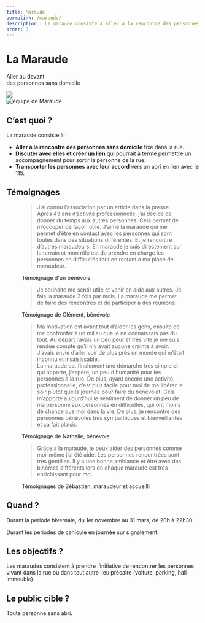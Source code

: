 ```yaml
---
title: Maraude
permalink: /maraude/
description : La maraude consiste à aller à la rencontre des personnes sans domicile fixe dans la rue n’ayant pas formulé de demande d’hébergement.
order: 3
---
```

<div class="rounded-1 shadow bg-secondary">
<div class="row row-cols-2 d-flex align-items-center">
<div class="col-8 px-5">
<h1 class="fw-bold text-white">La Maraude</h1>
<p class="fs-3">Aller au devant<br>
des personnes sans domicile</p>
</div>
<div class="col-4 px-5 text-end">
<img src="{{ "/img/maraude.png" | relative_url }}" class="img-fluid" />
</div>
</div>
</div>


<div class="row row-cols-2">
<div class="col-4 p-5">
<img src="{{ "/img/maraude-1.jpg" | relative_url }}" class="img-fluid" alt="équipe de Maraude" />
</div>

<div class="col-8 p-5">

## C’est quoi ?

La maraude consiste à :

 - **Aller à la rencontre des personnes sans domicile** fixe dans la rue.
 - **Discuter avec elles et créer un lien** qui pourrait à terme permettre un accompagnement pour sortir la personne de la rue.
 - **Transporter les personnes avec leur accord** vers un abri en lien avec le 115.

</div>
</div>


## Témoignages

<figure>
<blockquote class="blockquote">
<p>J’ai connu l’association par un article dans la presse. Après 43 ans d’activité professionnelle, j’ai décidé de donner du temps aux autres personnes. Cela permet de m’occuper de façon utile. J’aime la maraude qui me permet d’être en contact avec les personnes qui sont toutes dans des situations différentes. Et je rencontre d’autres maraudeurs. En maraude je suis directement sur le terrain et mon rôle est de prendre en charge les personnes en difficultés tout en restant à ma place de maraudeur.</p>
</blockquote>
<figcaption class="blockquote-footer">
Témoignage d'un bénévole
</figcaption>
</figure>

<figure>
<blockquote class="blockquote">
<p>Je souhaite me sentir utile et venir en aide aux autres. Je fais la maraude 3 fois par mois. La maraude me permet de faire des rencontres et de participer à des réunions.</p>
</blockquote>
<figcaption class="blockquote-footer">
Témoignage de Clément, bénévole
</figcaption>
</figure>

<figure>
<blockquote class="blockquote">
<p>Ma motivation est avant tout d’aider les gens, ensuite de me confronter à un milieu que je ne connaissais pas du tout. Au départ j’avais un peu peur et très vite je me suis rendue compte qu’il n’y avait aucune crainte à avoir. J’avais envie d’aller voir de plus près un monde qui m’était inconnu et insaisissable.<br> La maraude est finalement une démarche très simple et qui apporte, j’espère, un peu d’humanité pour les personnes à la rue. De plus, ayant encore une activité professionnelle, c’est plus facile pour moi de me libérer le soir plutôt que la journée pour faire du bénévolat. Cela m’apporte aujourd’hui le sentiment de donner un peu de ma personne aux personnes en difficultés, qui ont moins de chance que moi dans la vie. De plus, je rencontre des personnes bénévoles très sympathiques et bienveillantes et ça fait plaisir.</p>
</blockquote>
<figcaption class="blockquote-footer">
Témoignage de Nathalie, bénévole
</figcaption>
</figure>

<figure>
<blockquote class="blockquote">
<p>Grâce à la maraude, je peux aider des personnes comme moi-même j’ai été aidé. Les personnes rencontrées sont très gentilles. Il y a une bonne ambiance et être avec des binômes différents lors de chaque maraude est très enrichissant pour moi.</p>
</blockquote>
<figcaption class="blockquote-footer">
Témoignages de Sébastien, maraudeur et accueilli
</figcaption>
</figure>



<div class="row g-4 p-3 my-5">

<div class="col">
<div class="p-3 bg-secondary rounded-3 shadow">

## Quand ?

Durant la période hivernale, du 1er novembre au 31 mars, de 20h à 22h30.

Durant les periodes de canicule en journée sur signalement.
</div>  
</div> 

<div class="col">
<div class="p-3 rounded-3 shadow">

## Les objectifs ?

Les maraudes consistent à prendre l’initiative
de rencontrer les personnes vivant dans la rue
ou dans tout autre lieu précaire
(voiture, parking, hall immeuble).

</div>  
</div>  

<div class="col">
<div class="p-3 bg-primary rounded-3 shadow">

## Le public cible ?

Toute personne sans abri.

&nbsp;

&nbsp;

</div>  
</div>  

</div>

